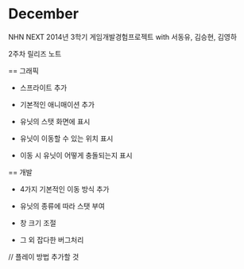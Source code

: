 December
========

NHN NEXT 2014년 3학기 게임개발경험프로젝트 with 서동유, 김승현, 김영하

2주차 릴리즈 노트

== 그래픽

- 스프라이트 추가

- 기본적인 애니매이션 추가

- 유닛의 스탯 화면에 표시

- 유닛이 이동할 수 있는 위치 표시

- 이동 시 유닛이 어떻게 충돌되는지 표시


== 개발

- 4가지 기본적인 이동 방식 추가

- 유닛의 종류에 따라 스탯 부여

- 창 크기 조절

- 그 외 잡다한 버그처리


// 플레이 방법 추가할 것
